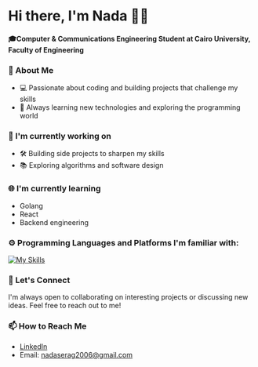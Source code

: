 # Hi there, I'm Nada 👋😺
#### 🎓Computer & Communications Engineering Student at **Cairo University, Faculty of Engineering**  

### 🚀 About Me
- 💻 Passionate about coding and building projects that challenge my skills  
- 🌱 Always learning new technologies and exploring the programming world  

### 🔭 I'm currently working on
- 🛠️ Building side projects to sharpen my skills  
- 📚 Exploring algorithms and software design

### 🌐 I'm currently learning
- Golang
- React
- Backend engineering

### ⚙️ Programming Languages and Platforms I'm familiar with:
  [![My Skills](https://skillicons.dev/icons?i=js,html,css,go,cpp,react,redux,vue,vite,visualstudio,vscode,windows,gmail,git,github,linkedin,matlab,sqlite,postgres,postman&perline=10)](https://skillicons.dev)

### 🌟 Let's Connect
I'm always open to  collaborating on interesting projects or discussing new ideas. Feel free to reach out to me!

### 📫 How to Reach Me
- [LinkedIn](https://www.linkedin.com/in/nada-serag-678518367?lipi=urn%3Ali%3Apage%3Ad_flagship3_profile_view_base_contact_details%3BaLD%2F8ssyR822FkKVdnXLyg%3D%3D)
- Email: nadaserag2006@gmail.com

